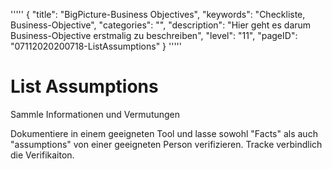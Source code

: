 '''''
{
"title": "BigPicture-Business Objectives",
"keywords": "Checkliste, Business-Objective",
"categories": "",
"description": "Hier geht es darum Business-Objective erstmalig zu beschreiben",
"level": "11",
"pageID": "07112020200718-ListAssumptions"
}
'''''

<h1>List Assumptions</h1>

Sammle Informationen und Vermutungen

Dokumentiere in einem geeigneten Tool und lasse sowohl "Facts" als auch "assumptions" von einer geeigneten Person verifizieren. Tracke verbindlich die Verifikaiton.